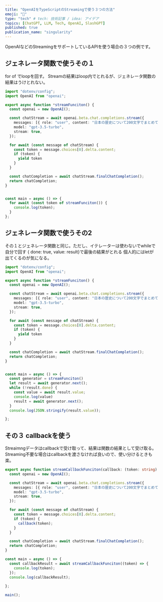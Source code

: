 ```yaml
---
title: "OpenAIをTypeScriptのStreamingで使う３つの方法"
emoji: "🚀"
type: "tech" # tech: 技術記事 / idea: アイデア
topics: [ChatGPT, LLM, Tech, OpenAI, SlashGPT]
published: true
publication_name: "singularity"
---
```


OpenAIなどのStreamingをサポートしているAPIを使う場合の３つの例です。

## ジェネレータ関数で使うその１
for of でloopを回す。
Streamの結果はloop内でとれるが、ジェネレータ関数の結果はうけとれない。

```typescript
import "dotenv/config";
import OpenAI from "openai";

export async function *streamFunciton() {
  const openai = new OpenAI();

  const chatStream = await openai.beta.chat.completions.stream({
    messages: [{ role: "user", content: "日本の歴史について200文字でまとめてください" }],
    model: "gpt-3.5-turbo",
    stream: true,
  });

  for await (const message of chatStream) {
    const token = message.choices[0].delta.content;
    if (token) {
      yield token
    }
  }

  const chatCompletion = await chatStream.finalChatCompletion();
  return chatCompletion;
}


const main = async () => {
  for await (const token of streamFunciton()) {
    console.log(token);
  }
};

```

## ジェネレータ関数で使うその2

その１とジェネレータ関数と同じ。ただし、イテレーターは使わないでwhileで自分で回す
{ done: true, value: result}で最後の結果がとれる
個人的にはletが出てくるのが気になる。

```typescript
import "dotenv/config";
import OpenAI from "openai";

export async function *streamFunciton() {
  const openai = new OpenAI();

  const chatStream = await openai.beta.chat.completions.stream({
    messages: [{ role: "user", content: "日本の歴史について200文字でまとめてください" }],
    model: "gpt-3.5-turbo",
    stream: true,
  });

  for await (const message of chatStream) {
    const token = message.choices[0].delta.content;
    if (token) {
      yield token
    }
  }

  const chatCompletion = await chatStream.finalChatCompletion();
  return chatCompletion;
}


const main = async () => {
  const generator = streamFunciton()
  let result = await generator.next();
  while (!result.done) {
    const value = await result.value;
    console.log(value)
    result = await generator.next();
  }
  console.log(JSON.stringify(result.value));

};
```


## その３ callbackを使う

Streaimngデータはcallbackで受け取って、結果は関数の結果として受け取る。
Streaming不要な場合はcallbackを渡さなければ良いので、使い分けるときも楽。

```typescript
export async function streamCallbackFunciton(callback: (token: string) => void) {
  const openai = new OpenAI();

  const chatStream = await openai.beta.chat.completions.stream({
    messages: [{ role: "user", content: "日本の歴史について200文字でまとめてください" }],
    model: "gpt-3.5-turbo",
    stream: true,
  });

  for await (const message of chatStream) {
    const token = message.choices[0].delta.content;
    if (token) {
      callback(token);
    }
  }

  const chatCompletion = await chatStream.finalChatCompletion();
  return chatCompletion;
}

const main = async () => {
  const callbackResult = await streamCallbackFunciton((token) => {
    console.log(token);
  });
  console.log(callbackResult);
  
};

main();

```
